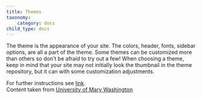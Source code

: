 ```yaml
---
title: Themes
taxonomy:
    category: docs
child_type: docs
---
```

The theme is the appearance of your site. The colors, header, fonts, sidebar options, are all a part of the theme. Some themes can be customized more than others so don't be afraid to try out a few! When choosing a theme, keep in mind that your site may not initially look the thumbnail in the theme repository, but it can with some customization adjustments.

For further instructions see [link](http://umw.domains/wordpress-basics/#theme).\
Content taken from [University of Mary Washington](http://umw.domains/wordpress-basics/)
